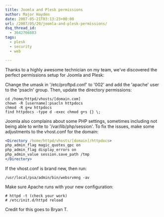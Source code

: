 ```yaml
---
title: Joomla and Plesk permissions
author: Major Hayden
date: 2007-05-21T03:13:23+00:00
url: /2007/05/20/joomla-and-plesk-permissions/
dsq_thread_id:
  - 3642766883
tags:
  - plesk
  - security
  - web

---
```

Thanks to a highly awesome technician on my team, we've discovered the perfect permissions setup for Joomla and Plesk:

Change the umask in '/etc/proftpd.conf' to '002' and add the 'apache' user to the 'psacln' group. Then, update the directory permissions:

```
cd /home/httpd/vhosts/[domain.com]
chown -R [username]:psacln httpdocs
chmod -R g+w httpdocs
find httpdocs -type d -exec chmod g+s {} \;
```

Joomla also complains about some PHP settings, sometimes including not being able to write to '/var/lib/php/session'. To fix the issues, make some adjustments to the vhost.conf for the domain:

```apache
<Directory /home/httpd/vhosts/[domain]/httpdocs>
php_admin_flag magic_quotes_gpc on
php_admin_flag display_errors on
php_admin_value session.save_path /tmp
</Directory>
```

If the vhost.conf is brand new, then run:

```
/usr/local/psa/admin/bin/websrvmng -av
```

Make sure Apache runs with your new configuration:

```
# httpd -t (check your work)
# /etc/init.d/httpd reload
```

Credit for this goes to Bryan T.
